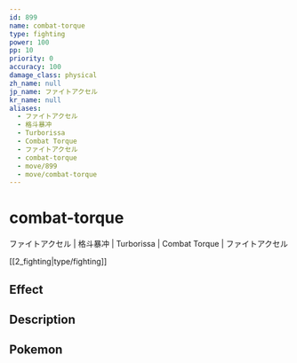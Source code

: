 ```yaml
---
id: 899
name: combat-torque
type: fighting
power: 100
pp: 10
priority: 0
accuracy: 100
damage_class: physical
zh_name: null
jp_name: ファイトアクセル
kr_name: null
aliases:
  - ファイトアクセル
  - 格斗暴冲
  - Turborissa
  - Combat Torque
  - ファイトアクセル
  - combat-torque
  - move/899
  - move/combat-torque
---
```

# combat-torque
    
ファイトアクセル | 格斗暴冲 | Turborissa | Combat Torque | ファイトアクセル

[[2_fighting|type/fighting]]

## Effect



## Description



## Pokemon



